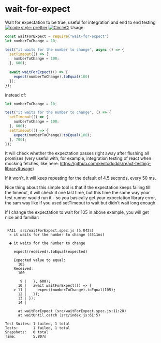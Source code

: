 # wait-for-expect
Wait for expectation to be true, useful for integration and end to end testing
[![code style: prettier](https://img.shields.io/badge/code_style-prettier-ff69b4.svg?style=flat-square)](https://github.com/prettier/prettier)
[![CircleCI](https://circleci.com/gh/TheBrainFamily/wait-for-expect.svg?style=shield)](https://circleci.com/gh/TheBrainFamily/wait-for-expect)
Usage:

```javascript
const waitForExpect = require("wait-for-expect")
let numberToChange = 10;

test("it waits for the number to change", async () => {
  setTimeout(() => {
    numberToChange = 100;
  }, 600);
  
  await waitForExpect(() => {
    expect(numberToChange).toEqual(100)
  });
});
```

instead of:

```javascript
let numberToChange = 10;

test("it waits for the number to change", () => {
  setTimeout(() => {
    numberToChange = 100;
  }, 600);
  setTimeout(() => {
    expect(numberToChange).toEqual(100);
  }, 700);
});
```

It will check whether the expectation passes right away after flushing all promises (very useful with, for example, integration testing of react when mocking fetches, like here: https://github.com/kentcdodds/react-testing-library#usage)

If it won't, it will keep repeating for the default of 4.5 seconds, every 50 ms. 

Nice thing about this simple tool is that if the expectation keeps failing till the timeout, it will check it one last time, but this time the same way your test runner would run it - so you basically get your expectation library error, the sam way like if you used setTimeout to wait but didn't wait long enough.

If I change the expectation to wait for 105 in above example, you will get nice and familiar:

```

 FAIL  src/waitForExpect.spec.js (5.042s)
  ✕ it waits for the number to change (4511ms)

  ● it waits for the number to change

    expect(received).toEqual(expected)
    
    Expected value to equal:
      105
    Received:
      100

       9 |   }, 600);
      10 |   await waitForExpect(() => {
    > 11 |     expect(numberToChange).toEqual(105);
      12 |   });
      13 | });
      14 | 
      
      at waitForExpect (src/waitForExpect.spec.js:11:28)
      at waitUntil.catch (src/index.js:61:5)

Test Suites: 1 failed, 1 total
Tests:       1 failed, 1 total
Snapshots:   0 total
Time:        5.807s
```

